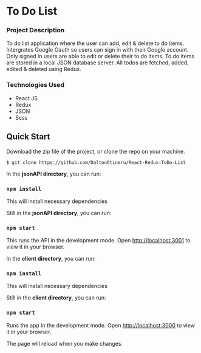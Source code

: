 # To Do List


### Project Description

To do list application where the user can add, edit & delete to do items. Intergrates Google Oauth so users can sign in with their Google account. Only signed in users are able to edit or delete their to do items. To do items are stored in a local JSON database server. All todos are fetched, added, edited & deleted using Redux. 

### Technologies Used

- React JS
- Redux
- JSON
- Scss

## Quick Start

Download the zip file of the project, or clone the repo on your machine.

```
$ git clone https://github.com/DaltonOtineru/React-Redux-ToDo-List
```

In the **jsonAPI directory**, you can run:

### `npm install` 

This will install necessary dependencies 

Still in the **jsonAPI directory**, you can run:

### `npm start`

This runs the API in the development mode.
Open [http://localhost:3001](http://localhost:3001) to view it in your browser.

In the **client directory**, you can run:

### `npm install` 

This will install necessary dependencies 

Still in the **client directory**, you can run:

### `npm start`

Runs the app in the development mode.
Open [http://localhost:3000](http://localhost:3000) to view it in your browser.

The page will reload when you make changes.
